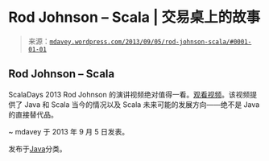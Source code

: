 <!--yml

category: 未分类

date: 2024-05-18 06:02:20

-->

# Rod Johnson – Scala | 交易桌上的故事

> 来源：[`mdavey.wordpress.com/2013/09/05/rod-johnson-scala/#0001-01-01`](https://mdavey.wordpress.com/2013/09/05/rod-johnson-scala/#0001-01-01)

## Rod Johnson – Scala

ScalaDays 2013 Rod Johnson 的演讲视频绝对值得一看。[观看视频](http://www.parleys.com/play/51c1ffe7e4b0d38b54f46231/chapter0/about)。该视频提供了 Java 和 Scala 当今的情况以及 Scala 未来可能的发展方向——绝不是 Java 的直接替代品。

~ mdavey 于 2013 年 9 月 5 日发表。

发布于[Java](https://mdavey.wordpress.com/category/languages/java/)分类。
